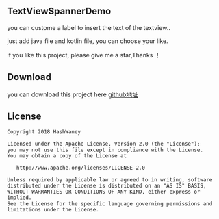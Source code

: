 ## TextViewSpannerDemo ##
	
you can custome a label to insert the text of the textview..

just add java file and kotlin file, you can choose your like.

if you like this project, please give me a star,Thanks ！

## Download ##

you can download this project here [github地址](https://github.com/HashWaney/TextViewSpannerDemo)

## License ##

	Copyright 2018 HashWaney
	
	Licensed under the Apache License, Version 2.0 (the "License");
	you may not use this file except in compliance with the License.
	You may obtain a copy of the License at
	
	   http://www.apache.org/licenses/LICENSE-2.0
	
	Unless required by applicable law or agreed to in writing, software
	distributed under the License is distributed on an "AS IS" BASIS,
	WITHOUT WARRANTIES OR CONDITIONS OF ANY KIND, either express or implied.
	See the License for the specific language governing permissions and
	limitations under the License.
